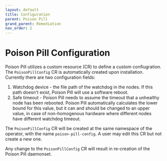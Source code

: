 ```yaml
---
layout: default
title: Configuration
parent: Poison Pill
grand_parent: Remediation
nav_order: 2
---
```


# Poison Pill Configuration
Poison Pill utilizes a custom resource (CR) to define a custom confiugration.
The `PoisonPillConfig` CR is automatically created upon installation.
Currently there are two configuration fields:
1. Watchdog device - the file path of the watchdog in the nodes. If this path doesn't exist, Poison Pill will use a software reboot.
2. Safe timeout - Poison Pill needs to assume the timeout that a unhealthy node has been rebooted. Poison Pill automatically calculates the lower bound for this value, but it can and should be changed to an upper value, in case of non-homogenous hardware where different nodes have different watchdog timeout.

The `PoisonPillConfig` CR will be created at the same namespace of the operator, with the name `poison-pill-config`.
A user may edit this CR but not create a new one.

Any change to the `PoisonPillConfig` CR will result in re-creation of the Poison Pill daemonset.
